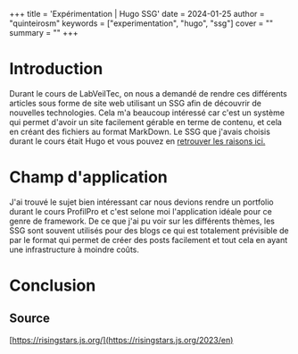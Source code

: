 +++
title = 'Expérimentation | Hugo SSG'
date = 2024-01-25
author = "quinteirosm"
keywords = ["experimentation", "hugo", "ssg"]
cover = ""
summary = ""
+++

# Introduction

Durant le cours de LabVeilTec, on nous a demandé de rendre ces différents articles sous forme de site web utilisant un SSG afin de découvrir de nouvelles technologies. Cela m'a beaucoup intéressé car c'est un système qui permet d'avoir un site facilement gérable en terme de contenu, et cela en créant des fichiers au format MarkDown. Le SSG que j'avais choisis durant le cours était Hugo et vous pouvez en [retrouver les raisons ici.](../readme.md)

# Champ d'application

J'ai trouvé le sujet bien intéressant car nous devions rendre un portfolio durant le cours ProfilPro et c'est selone moi l'application idéale pour ce genre de framework.
De ce que j'ai pu voir sur les différents thèmes, les SSG sont souvent utilisés pour des blogs ce qui est totalement prévisible de par le format qui permet de créer des posts facilement et tout cela en ayant une infrastructure à moindre coûts.

# Conclusion

## Source

[https://risingstars.js.org/](https://risingstars.js.org/2023/en)
